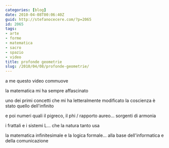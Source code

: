 ```yaml
---
categories: [blog]
date: 2010-04-08T00:06:40Z
guid: http://stefanocecere.com/?p=2065
id: 2065
tags:
- arte
- forme
- matematica
- sacro
- spazio
- video
title: profonde geometrie
slug: /2010/04/08/profonde-geometrie/
---
```


a me questo video commuove

la matematica mi ha sempre affascinato
  
uno dei primi concetti che mi ha letteralmente modificato la coscienza è stato quello dell'infinito
  
e poi numeri quali il pigreco, il phi / rapporto aureo… sorgenti di armonia
  
i frattali e i sistemi L… che la natura tanto usa
  
la matematica infinitesimale e la logica formale… alla base dell'informatica e della comunicazione